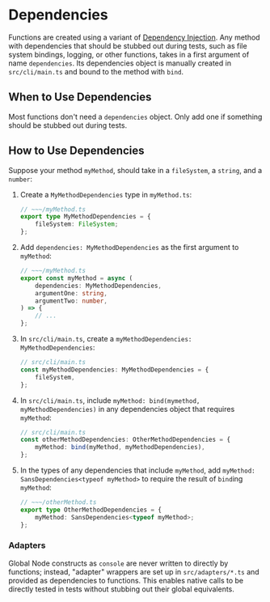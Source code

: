 # Dependencies

Functions are created using a variant of [Dependency Injection](http://en.wikipedia.org/wiki/Dependency_Injection).
Any method with dependencies that should be stubbed out during tests, such as file system bindings, logging, or other functions,
takes in a first argument of name `dependencies`.
Its dependencies object is manually created in `src/cli/main.ts` and bound to the method with `bind`.

## When to Use Dependencies

Most functions don't need a `dependencies` object.
Only add one if something should be stubbed out during tests.

## How to Use Dependencies

Suppose your method `myMethod`, should take in a `fileSystem`, a `string`, and a `number`:

1. Create a `MyMethodDependencies` type in `myMethod.ts`:

    ```ts
    // ~~~/myMethod.ts
    export type MyMethodDependencies = {
        fileSystem: FileSystem;
    };
    ```

2. Add `dependencies: MyMethodDependencies` as the first argument to `myMethod`:

    ```ts
    // ~~~/myMethod.ts
    export const myMethod = async (
        dependencies: MyMethodDependencies,
        argumentOne: string,
        argumentTwo: number,
    ) => {
        // ...
    };
    ```

3. In `src/cli/main.ts`, create a `myMethodDependencies: MyMethodDependencies`:

    ```ts
    // src/cli/main.ts
    const myMethodDependencies: MyMethodDependencies = {
        fileSystem,
    };
    ```

4. In `src/cli/main.ts`, include `myMethod: bind(mymethod, myMethodDependencies)` in any dependencies object that requires `myMethod`:

    ```ts
    // src/cli/main.ts
    const otherMethodDependencies: OtherMethodDependencies = {
        myMethod: bind(myMethod, myMethodDependencies),
    };
    ```

5. In the types of any dependencies that include `myMethod`, add `myMethod: SansDependencies<typeof myMethod>` to require the result of `bind`ing `myMethod`:

    ```ts
    // ~~~/otherMethod.ts
    export type OtherMethodDependencies = {
        myMethod: SansDependencies<typeof myMethod>;
    };
    ```

### Adapters

Global Node constructs as `console` are never written to directly by functions; instead, "adapter" wrappers are set up in `src/adapters/*.ts` and provided as dependencies to functions.
This enables native calls to be directly tested in tests without stubbing out their global equivalents.